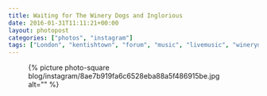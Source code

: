 ```yaml
---
title: Waiting for The Winery Dogs and Inglorious
date: 2016-01-31T11:11:21+00:00
layout: photopost
categories: ["photos", "instagram"]
tags: ["London", "kentishtown", "forum", "music", "livemusic", "winerydogs"]
---
```


<figure class="photo photo--square">
  {% picture photo-square blog/instagram/8ae7b919fa6c6528eba88a5f486915be.jpg alt="" %}
</figure>


